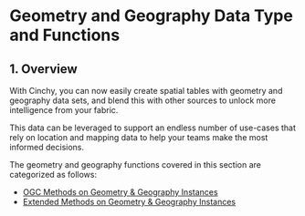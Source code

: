 # Geometry and Geography Data Type and Functions

## 1. Overview

With Cinchy, you can now easily create spatial tables with geometry and geography data sets, and blend this with other sources to unlock more intelligence from your fabric.

This data can be leveraged to support an endless number of use-cases that rely on location and mapping data to help your teams make the most informed decisions.

The  geometry and geography functions covered in this section are categorized as follows:

* [OGC Methods on Geometry & Geography Instances](ogc-methods-on-geometry-and-geography-instances.md)
* [Extended Methods on Geometry & Geography Instances](extended-methods-on-geometry-and-geography-instances.md)
